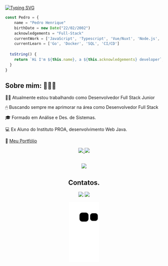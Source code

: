 <!-- ### Hello Hello, me chamo Pedro e seja Bem-vindo👋 -->

[![Typing SVG](https://readme-typing-svg.herokuapp.com?color=%2356FFD9&size=18&duration=6000&center=true&vCenter=true&width=600&lines=Hello+World+%3C3)](https://git.io/typing-svg)<br>

```javascript
const Pedro = {
    name = "Pedro Henrique"
    birthDate = new Date("22/02/2002")
    acknowledgements = "Full-Stack"
    currentWork = ['JavaScript', 'Typescript', 'Vue/Nuxt', 'Node.js', 'React/Next', 'MySQL'],
    currentLearn = ['Go', 'Docker', 'SQL', 'CI/CD']

  toString() {
    return `Hi I'm ${this.name}, a ${this.acknowledgements} developer`;
  }
}
```

<div> 
  <h2> Sobre mim: 🧑🏻‍💻  </h2>
  <p> 👨‍💻 Atualmente estou trabalhando como Desenvolvedor Full Stack Junior </p>
  <p> 🖱  Buscando sempre me aprimorar na área como Desenvolvedor Full Stack </p>
  <p> 🎓 Formado em Análise e Des. de Sistemas. </p>
  <p> 💻 Ex Aluno do Instituto PROA, desenvolvimento Web Java. </p>
  <p> 📃 <a href="https://pedro-henrique-dev-mu.vercel.app">Meu Portfólio</a>
</div>


<div align="center">
  <a href="https://github.com/pedro-costa22">
  <img height="160em" src="https://github-readme-stats.vercel.app/api?username=pedro-costa22&show_icons=true&theme=dracula&include_all_commits=true&count_private=true"/> 
  <img height="160em" src="https://github-readme-stats.vercel.app/api/top-langs/?username=pedro-costa22&layout=compact&langs_count=7&theme=dracula"/>
</div>

<br />

<p align="center">
  <a href="https://skillicons.dev">
    <img src="https://skillicons.dev/icons?i=js,ts,go,vue,react,nodejs,mysql,git,docker,linux,aws" />
  </a>
</p>
  
  
 <div align="center">
   <h2 align="center"> Contatos. </h2>
   <div align="center">
     
  <a href = "mailto:pedrohcosta.contato@gmail.com"><img src="https://img.shields.io/badge/-Gmail-%23333?style=for-the-badge&logo=gmail&logoColor=white" target="_blank"></a>
  <a href="https://www.linkedin.com/in/pedro-henrique-costa-b272b7216/" target="_blank"><img src="https://img.shields.io/badge/-LinkedIn-%230077B5?style=for-the-badge&logo=linkedin&logoColor=white" target="_blank"></a> 
     
   </div>
   
  ![Snake animation](https://github.com/pedro-costa22/pedro-costa22/blob/output/github-contribution-grid-snake.svg)
 </div>  
  
  
 
